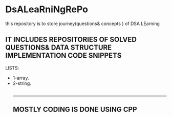 # DsALeaRniNgRePo
this repository is to store  journey(questions&amp; concepts ) of DSA LEarning
<h2>IT INCLUDES REPOSITORIES OF SOLVED QUESTIONS& DATA STRUCTURE IMPLEMENTATION CODE SNIPPETS</h2>
<P>LISTS:</P>
<ul>
  <li>1-array.</li>
  <li>2-string.</li>
<br>
  <hr>
  <h2>MOSTLY CODING IS DONE USING CPP </h2>
